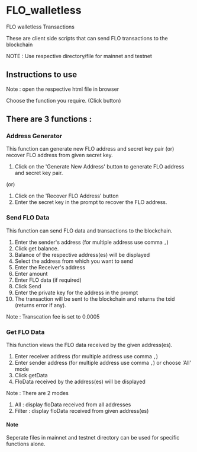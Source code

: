 # FLO_walletless
FLO walletless Transactions

These are client side scripts that can send FLO transactions to the blockchain

NOTE : Use respective directory/file for mainnet and testnet

## Instructions to use 

Note : open the respective html file in browser

Choose the function you require. (Click button)

There are 3 functions :
----------------------

### Address Generator
This function can generate new FLO address and secret key pair (or) recover FLO address from given secret key.
1. Click on the 'Generate New Address' button to generate FLO address and secret key pair.

(or)
1. Click on the 'Recover FLO Address' button 
2. Enter the secret key in the prompt to recover the FLO address. 

### Send FLO Data
This function can send FLO data and transactions to the blockchain.
1. Enter the sender's address (for multiple address use comma `,`)
2. Click get balance.
3. Balance of the respective address(es) will be displayed
4. Select the address from which you want to send
5. Enter the Receiver's address
6. Enter amount 
7. Enter FLO data (if required)
8. Click Send
9. Enter the private key for the address in the prompt
10. The transaction will be sent to the blockchain and returns the txid (returns error if any).

Note : Transcation fee is set to 0.0005

### Get FLO Data
This function views the FLO data received by the given address(es).
1. Enter receiver address (for multiple address use comma `,`)
2. Enter sender address (for multiple address use comma `,`) or choose 'All' mode
3. Click getData
4. FloData received by the address(es) will be displayed

Note : There are 2 modes
1. All : display floData received from all addresses
2. Filter : display floData received from given address(es)


#### Note
Seperate files in mainnet and testnet directory can be used for specific functions alone.
